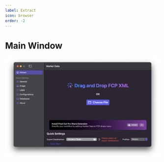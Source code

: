 ```yaml
---
label: Extract
icon: browser
order: -2
---
```

# Main Window

![Extract Window](/assets/md-main.png)

